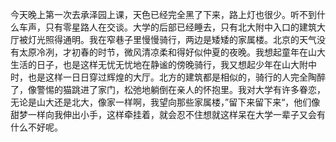 今天晚上第一次去承泽园上课，天色已经完全黑了下来，路上灯也很少。听不到什么车声，只有零星路人在交谈。大学的后部已经睡去，只有北大附中入口的建筑大厅被灯光照得通明。我在窄巷子里慢慢骑行，两边是矮矮的家属楼。北京的天气没有太原冷冽，才初春的时节，微风清凉柔和得好似仲夏的夜晚。我想起童年在山大生活的日子，也是这样无忧无忧地在静谧的傍晚骑行，我又想起少年在山大附中时，也是这样一日日穿过辉煌的大厅。北方的建筑都是相似的，骑行的人完全陶醉了，像警惕的猫跳进了家门，松弛地躺倒在亲人的怀抱里。我对大学有许多眷恋，无论是山大还是北大，像家一样啊，我望向那些家属楼，”留下来留下来“，他们像甜梦一样向我伸出小手，这样牵挂着，就会忍不住想就这样呆在大学一辈子又会有什么不好呢。
